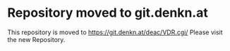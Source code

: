 Repository moved to git.denkn.at
================================

This repository is moved to https://git.denkn.at/deac/VDR.cgi/
Please visit the new Repository.
